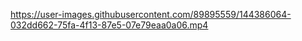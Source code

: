 https://user-images.githubusercontent.com/89895559/144386064-032dd662-75fa-4f13-87e5-07e79eaa0a06.mp4







